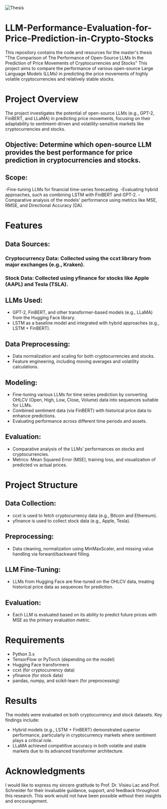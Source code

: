 
![Thesis](https://github.com/user-attachments/assets/24d18849-77db-40c6-a74c-61ed8e896525)


# LLM-Performance-Evaluation-for-Price-Prediction-in-Crypto-Stocks
This repository contains the code and resources for the master's thesis "The Comparison of The Performance of Open-Source LLMs In the Prediction of Price Movements of Cryptocurrencies and Stocks"  This project aims to compare the performance of various open-source Large Language Models (LLMs) in predicting the price movements of highly volatile cryptocurrencies and relatively stable stocks.
# Project Overview
The project investigates the potential of open-source LLMs (e.g., GPT-2, FinBERT, and LLaMA) in predicting price movements, focusing on their adaptability to sentiment-driven and volatility-sensitive markets like cryptocurrencies and stocks.

## Objective: Determine which open-source LLM provides the best performance for price prediction in cryptocurrencies and stocks.
## Scope: 
-Fine-tuning LLMs for financial time-series forecasting.
-Evaluating hybrid approaches, such as combining LSTM with FinBERT and GPT-2.
-Comparative analysis of the models' performance using metrics like MSE, RMSE, and Directional Accuracy (DA).
# Features
## Data Sources:

### Cryptocurrency Data: Collected using the ccxt library from major exchanges (e.g., Kraken).
### Stock Data: Collected using yfinance for stocks like Apple (AAPL) and Tesla (TSLA).
## LLMs Used:

- GPT-2, FinBERT, and other transformer-based models (e.g., LLaMA) from the Hugging Face library.
- LSTM as a baseline model and integrated with hybrid approaches (e.g., LSTM + FinBERT).
  
## Data Preprocessing:

- Data normalization and scaling for both cryptocurrencies and stocks.
- Feature engineering, including moving averages and volatility calculations.
  
## Modeling:

- Fine-tuning various LLMs for time series prediction by converting OHLCV (Open, High, Low, Close, Volume) data into sequences suitable for LLMs.
- Combined sentiment data (via FinBERT) with historical price data to enhance predictions.
- Evaluating performance across different time periods and assets.
  
## Evaluation:

- Comparative analysis of the LLMs’ performances on stocks and cryptocurrencies.
- Metrics: Mean Squared Error (MSE), training loss, and visualization of predicted vs actual prices.

# Project Structure
## Data Collection:
- ccxt is used to fetch cryptocurrency data (e.g., Bitcoin and Ethereum).
- yfinance is used to collect stock data (e.g., Apple, Tesla).
## Preprocessing:
- Data cleaning, normalization using MinMaxScaler, and missing value handling via forward/backward filling.
## LLM Fine-Tuning:
- LLMs from Hugging Face are fine-tuned on the OHLCV data, treating historical price data as sequences for prediction.
## Evaluation:
- Each LLM is evaluated based on its ability to predict future prices with MSE as the primary evaluation metric.

# Requirements
- Python 3.x
- TensorFlow or PyTorch (depending on the model)
- Hugging Face transformers
- ccxt (for cryptocurrency data)
- yfinance (for stock data)
- pandas, numpy, and scikit-learn (for preprocessing)

# Results
The models were evaluated on both cryptocurrency and stock datasets. Key findings include:

- Hybrid models (e.g., LSTM + FinBERT) demonstrated superior performance, particularly in cryptocurrency markets where sentiment plays a critical role.
- LLaMA achieved competitive accuracy in both volatile and stable markets due to its advanced transformer architecture.

# Acknowledgments
I would like to express my sincere gratitude to Prof. Dr. Visieu Lac and Prof. Schneider for their invaluable guidance, support, and feedback throughout this research. This work would not have been possible without their insights and encouragement.









